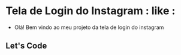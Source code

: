 # Tela de Login do Instagram : like :

-  Olá! Bem vindo ao meu projeto da tela de login do instagram

## Let's Code


